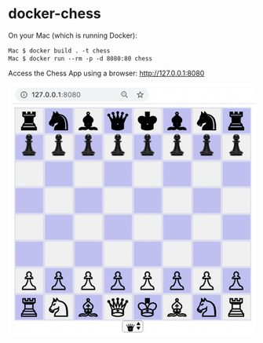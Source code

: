 # docker-chess

On your Mac (which is running Docker):

```
Mac $ docker build . -t chess
Mac $ docker run --rm -p -d 8080:80 chess
```

Access the Chess App using a browser: http://127.0.0.1:8080

![](./chess.png)

